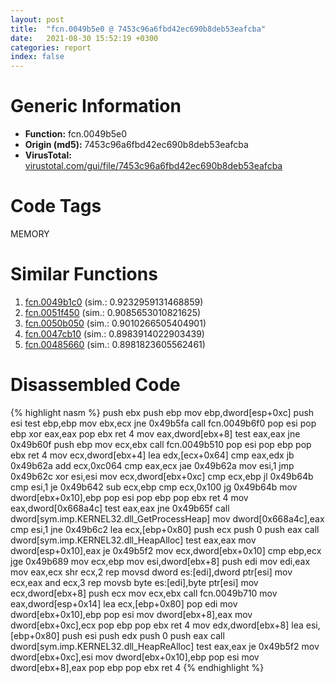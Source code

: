 ```yaml
---
layout: post
title:  "fcn.0049b5e0 @ 7453c96a6fbd42ec690b8deb53eafcba"
date:   2021-08-30 15:52:19 +0300
categories: report
index: false
---
```


# Generic Information
- **Function:** fcn.0049b5e0
- **Origin (md5):** 7453c96a6fbd42ec690b8deb53eafcba
- **VirusTotal:** [virustotal.com/gui/file/7453c96a6fbd42ec690b8deb53eafcba][virustotal_ref]

# Code Tags
<span class="tag" id="MEMORY">MEMORY</span>


# Similar Functions

1. [fcn.0049b1c0][similar_1_ref] (sim.: 0.9232959131468859)
2. [fcn.0051f450][similar_2_ref] (sim.: 0.9085653010821625)
3. [fcn.0050b050][similar_3_ref] (sim.: 0.9010266505404901)
4. [fcn.0047cb10][similar_4_ref] (sim.: 0.8983914022903439)
5. [fcn.00485660][similar_5_ref] (sim.: 0.8981823605562461)


# Disassembled Code

{% highlight nasm %}
push ebx
push ebp
mov ebp,dword[esp+0xc]
push esi
test ebp,ebp
mov ebx,ecx
jne 0x49b5fa
call fcn.0049b6f0
pop esi
pop ebp
xor eax,eax
pop ebx
ret 4
mov eax,dword[ebx+8]
test eax,eax
jne 0x49b60f
push ebp
mov ecx,ebx
call fcn.0049b510
pop esi
pop ebp
pop ebx
ret 4
mov ecx,dword[ebx+4]
lea edx,[ecx+0x64]
cmp eax,edx
jb 0x49b62a
add ecx,0xc064
cmp eax,ecx
jae 0x49b62a
mov esi,1
jmp 0x49b62c
xor esi,esi
mov ecx,dword[ebx+0xc]
cmp ecx,ebp
jl 0x49b64b
cmp esi,1
je 0x49b642
sub ecx,ebp
cmp ecx,0x100
jg 0x49b64b
mov dword[ebx+0x10],ebp
pop esi
pop ebp
pop ebx
ret 4
mov eax,dword[0x668a4c]
test eax,eax
jne 0x49b65f
call dword[sym.imp.KERNEL32.dll_GetProcessHeap]
mov dword[0x668a4c],eax
cmp esi,1
jne 0x49b6c2
lea ecx,[ebp+0x80]
push ecx
push 0
push eax
call dword[sym.imp.KERNEL32.dll_HeapAlloc]
test eax,eax
mov dword[esp+0x10],eax
je 0x49b5f2
mov ecx,dword[ebx+0x10]
cmp ebp,ecx
jge 0x49b689
mov ecx,ebp
mov esi,dword[ebx+8]
push edi
mov edi,eax
mov eax,ecx
shr ecx,2
rep movsd dword es:[edi],dword ptr[esi]
mov ecx,eax
and ecx,3
rep movsb byte es:[edi],byte ptr[esi]
mov ecx,dword[ebx+8]
push ecx
mov ecx,ebx
call fcn.0049b710
mov eax,dword[esp+0x14]
lea ecx,[ebp+0x80]
pop edi
mov dword[ebx+0x10],ebp
pop esi
mov dword[ebx+8],eax
mov dword[ebx+0xc],ecx
pop ebp
pop ebx
ret 4
mov edx,dword[ebx+8]
lea esi,[ebp+0x80]
push esi
push edx
push 0
push eax
call dword[sym.imp.KERNEL32.dll_HeapReAlloc]
test eax,eax
je 0x49b5f2
mov dword[ebx+0xc],esi
mov dword[ebx+0x10],ebp
pop esi
mov dword[ebx+8],eax
pop ebp
pop ebx
ret 4
{% endhighlight %}


[similar_1_ref]: /report/fcn.0049b1c0@3e981d1767f44f5fe2446a49ffe52f4e
[similar_2_ref]: /report/fcn.0051f450@7453c96a6fbd42ec690b8deb53eafcba
[similar_3_ref]: /report/fcn.0050b050@7453c96a6fbd42ec690b8deb53eafcba
[similar_4_ref]: /report/fcn.0047cb10@a9fa810a69d3f4d771518b9f44e2d98d
[similar_5_ref]: /report/fcn.00485660@a9fa810a69d3f4d771518b9f44e2d98d
[virustotal_ref]: https://www.virustotal.com/gui/file/7453c96a6fbd42ec690b8deb53eafcba